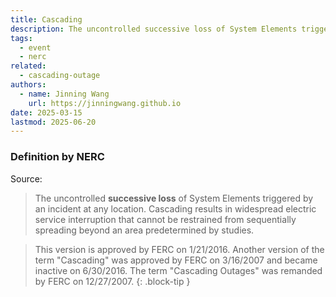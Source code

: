 ```yaml
---
title: Cascading
description: The uncontrolled successive loss of System Elements triggered by an incident.
tags:
  - event
  - nerc
related:
  - cascading-outage
authors:
  - name: Jinning Wang
    url: https://jinningwang.github.io
date: 2025-03-15
lastmod: 2025-06-20
---
```


### Definition by NERC

Source: <d-cite key="nerc2024glossary"></d-cite>

> The uncontrolled **successive loss** of System Elements triggered by an incident at any location. Cascading results in widespread electric service interruption that cannot be restrained from sequentially spreading beyond an area predetermined by studies.

<!-- prettier-ignore-start -->

> This version is approved by FERC on 1/21/2016. Another version of the term "Cascading" was approved by FERC on 3/16/2007 and became inactive on 6/30/2016. The term "Cascading Outages" was remanded by FERC on 12/27/2007.
> {: .block-tip }

<!-- prettier-ignore-end -->
